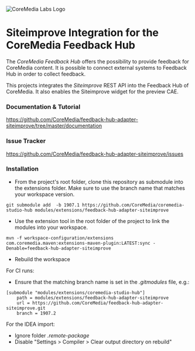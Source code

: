 ![CoreMedia Labs Logo](https://documentation.coremedia.com/badges/banner_coremedia_labs_wide.png "CoreMedia Labs Logo Title Text")


# Siteimprove Integration for the CoreMedia Feedback Hub
The _CoreMedia Feedback Hub_ offers the possibility to provide feedback for CoreMedia content. 
It is possible to connect external systems to Feedback Hub in order to collect feedback. 

This projects integrates the _Siteimprove_ REST API into the Feedback Hub of CoreMedia.
It also enables the Siteimprove widget for the preview CAE.

### Documentation & Tutorial

https://github.com/CoreMedia/feedback-hub-adapter-siteimprove/tree/master/documentation

### Issue Tracker

https://github.com/CoreMedia/feedback-hub-adapter-siteimprove/issues

### Installation
 
- From the project's root folder, clone this repository as submodule into the extensions folder. Make sure to use the branch name that matches your workspace version. 
```
git submodule add  -b 1907.1 https://github.com/CoreMedia/coremedia-studio-hub modules/extensions/feedback-hub-adapter-siteimprove
```

- Use the extension tool in the root folder of the project to link the modules into your workspace.
 ```
mvn -f workspace-configuration/extensions com.coremedia.maven:extensions-maven-plugin:LATEST:sync -Denable=feedback-hub-adapter-siteimprove
```

- Rebuild the workspace

For CI runs:
- Ensure that the matching branch name is set in the _.gitmodules_ file, e.g.:

```
[submodule "modules/extensions/coremedia-studio-hub"]
	path = modules/extensions/feedback-hub-adapter-siteimprove
	url = https://github.com/CoreMedia/feedback-hub-adapter-siteimprove.git
	branch = 1907.2
```

For the IDEA import:
- Ignore folder _.remote-package_
- Disable "Settings > Compiler > Clear output directory on rebuild"
 
